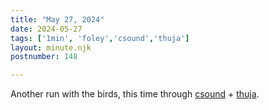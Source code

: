 ```yaml
---
title: "May 27, 2024"
date: 2024-05-27
tags: ['1min', 'foley','csound','thuja']
layout: minute.njk
postnumber: 148

---
```


Another run with the birds, this time through [csound](https://csound.com/) + [thuja](https://github.com/benmca/thuja).  





